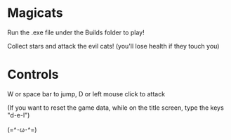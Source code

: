 # Magicats
Run the .exe file under the Builds folder to play!

Collect stars and attack the evil cats! (you'll lose health if they touch you)

# Controls
W or space bar to jump, D or left mouse click to attack

(If you want to reset the game data, while on the title screen, type the keys "d-e-l") 

(=^･ω･^=)

